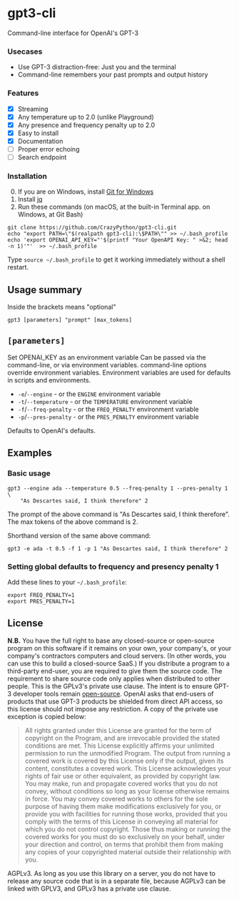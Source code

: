 # gpt3-cli
Command-line interface for OpenAI's GPT-3
### Usecases
 * Use GPT-3 distraction-free: Just you and the terminal
 * Command-line remembers your past prompts and output history
### Features
 - [x] Streaming
 - [x] Any temperature up to 2.0 (unlike Playground)  
 - [x] Any presence and frequency penalty up to 2.0
 - [x] Easy to install
 - [x] Documentation
 - [ ] Proper error echoing
 - [ ] Search endpoint

### Installation
0. If you are on Windows, install [Git for Windows](https://gitforwindows.org)
1. Install [jq](https://stedolan.github.io/jq/download/)
2. Run these commands (on macOS, at the built-in Terminal app. on Windows, at Git Bash)
```
git clone https://github.com/CrazyPython/gpt3-cli.git
echo "export PATH=\"$(realpath gpt3-cli):\$PATH\"" >> ~/.bash_profile
echo 'export OPENAI_API_KEY="'$(printf "Your OpenAPI Key: " >&2; head -n 1)'"'  >> ~/.bash_profile
```

Type `source ~/.bash_profile` to get it working immediately without a shell restart.

## Usage summary
Inside the brackets means "optional"
```
gpt3 [parameters] "prompt" [max_tokens]
```

## `[parameters]`
Set OPENAI_KEY as an environment variable
Can be passed via the command-line, or via environment variables. command-line options override environment variables. Environment variables are used for defaults in scripts and environments.

- `-e`/`--engine` - or the `ENGINE` environment variable
- `-t`/`--temperature` - or the `TEMPERATURE` environment variable
- `-f`/`--freq-penalty` - or the `FREQ_PENALTY` environment variable
- `-p`/`--pres-penalty` - or the `PRES_PENALTY` environment variable

Defaults to OpenAI's defaults.

## Examples

### Basic usage

```
gpt3 --engine ada --temperature 0.5 --freq-penalty 1 --pres-penalty 1 \
    "As Descartes said, I think therefore" 2
``` 

The prompt of the above command is "As Descartes said, I think therefore".
The max tokens of the above command is 2.

Shorthand version of the same above command:

```
gpt3 -e ada -t 0.5 -f 1 -p 1 "As Descartes said, I think therefore" 2
```


### Setting global defaults to frequency and presency penalty 1

Add these lines to your `~/.bash_profile`:

```
export FREQ_PENALTY=1
export PRES_PENALTY=1
```

## License
**N.B.** You have the full right to base any closed-source or open-source program on this software if it remains on your own, your company's, or your company's contractors computers and cloud servers. (In other words, you can use this to build a closed-source SaaS.) If you distribute a program to a third-party end-user, you are required to give them the source code. The requirement to share source code only applies when distributed to other people. This is the GPLv3's private use clause.
The intent is to ensure GPT-3 developer tools remain [open-source](https://www.gnu.org/philosophy/free-sw.en.html). OpenAI asks that end-users of products that use GPT-3 products be shielded from direct API access, so this license should not impose any restriction. A copy of the private use exception is copied below:
> All rights granted under this License are granted for the term of copyright on the Program, and are irrevocable provided the stated conditions are met. This License explicitly affirms your unlimited permission to run the unmodified Program. The output from running a covered work is covered by this License only if the output, given its content, constitutes a covered work. This License acknowledges your rights of fair use or other equivalent, as provided by copyright law.
> You may make, run and propagate covered works that you do not convey, without conditions so long as your license otherwise remains in force. You may convey covered works to others for the sole purpose of having them make modifications exclusively for you, or provide you with facilities for running those works, provided that you comply with the terms of this License in conveying all material for which you do not control copyright. Those thus making or running the covered works for you must do so exclusively on your behalf, under your direction and control, on terms that prohibit them from making any copies of your copyrighted material outside their relationship with you.

AGPLv3. As long as you use this library on a server, you do not have to release any source code that is in a separate file, because AGPLv3 can be linked with GPLV3, and GPLv3 has a private use clause.
